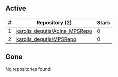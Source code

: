 ## Active
| # | Repository (2) | Stars |
| --- | --- | --- |
| 1 | [karolis_degutis/Adina_MPSRepo](https://gin.g-node.org/karolis_degutis/Adina_MPSRepo) | 0 |
| 2 | [karolis_degutis/MPSRepo](https://gin.g-node.org/karolis_degutis/MPSRepo) | 0 |

## Gone
No repositories found!
